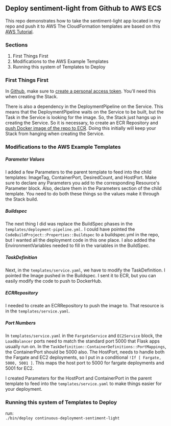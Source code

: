 Deploy sentiment-light from Github to AWS ECS
---
This repo demonstrates how to take the sentiment-light app located in my repo and push it to AWS
The CloudFormation templates are based on this 
[AWS Tutorial](https://github.com/awslabs/ecs-refarch-continuous-deployment). 

### Sections
1. First Things First
2. Modifications to the AWS Example Templates
3. Running this system of Templates to Deploy 

### First Things First
In [Github](https://github.com), make sure to 
[create a personal access token](https://docs.github.com/en/authentication/keeping-your-account-and-data-secure/creating-a-personal-access-token).
You'll need this when creating the Stack.

There is also a dependency in the DeploymentPipeline on the Service. 
This means that the DeploymentPipeline waits on the Service to be built, but the Task in the Service is looking 
for the image. So, the Stack just hangs up in creating the Service. So it is necessary, to create an ECR Repository and 
[push Docker image of the repo to ECR](https://docs.aws.amazon.com/AmazonECR/latest/userguide/getting-started-cli.html).
Doing this initially will keep your Stack from hanging when creating the Service.

### Modifications to the AWS Example Templates
##### Parameter Values
I added a few Parameters to the parent template to feed into the child templates:
ImageTag, ContainerPort, DesiredCount, and HostPort. Make sure to declare any Parameters you add to the 
corresponding Resource's Parameter block. Also, declare them in the Parameters section of the 
child template. You need to do both these things so the values make it through the Stack build. 

##### Buildspec
The next thing I did was replace the BuildSpec phases in the `templates/deployment-pipeline.yml.`
I could have pointed the `CodeBuildProject::Properties::Buildspec` to a buildspec.yml in the repo, 
but I wanted all the deployment code in this one place. I also added the EnvironmentVariables 
needed to fill in the variables in the BuildSpec.

##### TaskDefinition
Next, in the `templates/service.yaml`, we have to modify the TaskDefinition. I pointed the Image 
pushed in the Buildspec. I sent it to ECR, but you can easily modify the code to push to DockerHub.

##### ECRRepository
I needed to create an ECRRepository to push the image to. That resource is in the `templates/service.yaml`.

##### Port Numbers
In `templates/service.yaml` in the `FargateService` and `EC2Service` block, the `LoadBalancer` ports
need to match the standard port 5000 that Flask apps usually run on. In the 
`TaskDefinition::ContainerDefinitions::PortMappings`, the ContainerPort should be 5000 also. The HostPort,
needs to handle both the Fargate and EC2 deployments, so I put in a conditional `!If [ Fargate, 5000, 5001 ]`.
This maps the host port to 5000 for fargate deployments and 5001 for EC2. 

I created Parameters for the HostPort and ContainerPort in the parent template to feed into the 
`templates/service.yaml` to make things easier for your deployment.  


### Running this system of Templates to Deploy 
run:<br>
`./bin/deploy continuous-deployment-sentiment-light`
